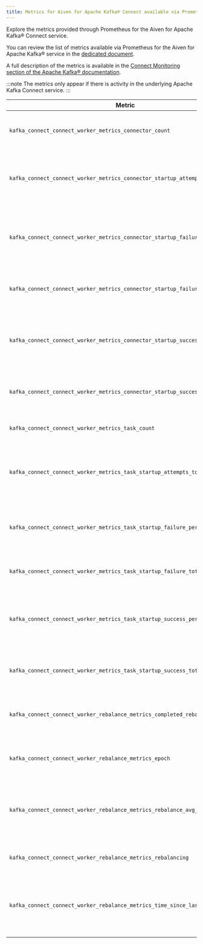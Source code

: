 ```yaml
---
title: Metrics for Aiven for Apache Kafka® Connect available via Prometheus
---
```


Explore the metrics provided through Prometheus for the Aiven for Apache Kafka® Connect service.

You can review the list
of metrics available via Prometheus for the Aiven for Apache Kafka®
service in the
[dedicated document](/docs/products/kafka/reference/kafka-metrics-prometheus).

A full description of the metrics is available in the [Connect
Monitoring section of the Apache Kafka®
documentation](https://kafka.apache.org/documentation/#connect_monitoring).

:::note
The metrics only appear if there is activity in the underlying
Apache Kafka Connect service.
:::

| Metric                                                                         | Description                                                            |
|--------------------------------------------------------------------------------|------------------------------------------------------------------------|
| `kafka_connect_connect_worker_metrics_connector_count`                         | The number of connectors run in this worker                            |
| `kafka_connect_connect_worker_metrics_connector_startup_attempts_total`        | The total number of connector startups that this worker has attempted  |
| `kafka_connect_connect_worker_metrics_connector_startup_failure_percentage`    | The average percentage of this worker's connector starts that failed  |
| `kafka_connect_connect_worker_metrics_connector_startup_failure_total`         | The total number of connector starts that failed                       |
| `kafka_connect_connect_worker_metrics_connector_startup_success_percentage`    | The average percentage of this worker's connector starts that succeeded |
| `kafka_connect_connect_worker_metrics_connector_startup_success_total`         | The total number of connector starts that succeeded              |
| `kafka_connect_connect_worker_metrics_task_count`                              | The number of tasks run in this worker                           |
| `kafka_connect_connect_worker_metrics_task_startup_attempts_total`             | The total number of task startups that this worker has attempted |
| `kafka_connect_connect_worker_metrics_task_startup_failure_percentage`         | The average percentage of this worker's task starts that failed  |
| `kafka_connect_connect_worker_metrics_task_startup_failure_total`              | The total number of task starts that failed                      |
| `kafka_connect_connect_worker_metrics_task_startup_success_percentage`         | The average percentage of this worker's task starts that succeeded |
| `kafka_connect_connect_worker_metrics_task_startup_success_total`              | The total number of task starts that succeeded                   |
| `kafka_connect_connect_worker_rebalance_metrics_completed_rebalances_total`    | The total number of rebalances completed by this worker          |
| `kafka_connect_connect_worker_rebalance_metrics_epoch`                         | The epoch or generation number of this worker                    |
| `kafka_connect_connect_worker_rebalance_metrics_rebalance_avg_time_ms`         | The average time in milliseconds spent by this worker to rebalance |
| `kafka_connect_connect_worker_rebalance_metrics_rebalancing`                   | Whether this worker is currently rebalancing                     |
| `kafka_connect_connect_worker_rebalance_metrics_time_since_last_rebalance_ms`  | The time in milliseconds since this worker completed the most recent rebalance |
